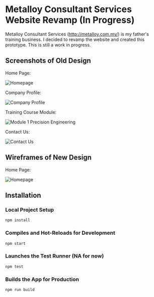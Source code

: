 # Metalloy Consultant Services Website Revamp (In Progress)

Metalloy Consultant Services (http://metalloy.com.my/) is my father's training business. I decided to revamp the website and created this prototype. This is still a work in progress.

## Screenshots of Old Design
Home Page:

![Homepage](https://user-images.githubusercontent.com/73634890/169507327-2b7c5c4e-ba49-4405-bbef-a88b28599769.png)

Company Profile:

![Company Profile](https://user-images.githubusercontent.com/73634890/169507533-3e54e7e3-64f7-43a0-a776-c260c659c0f4.png)

Training Course Module:

![Module 1 Precision Engineering](https://user-images.githubusercontent.com/73634890/169507622-6a2b6880-1ac6-4b1b-8a93-7045dcb6727b.png)

Contact Us:

![Contact Us](https://user-images.githubusercontent.com/73634890/169507665-d5b4c023-5d5b-4832-b957-a6b0fc7422c3.png)

## Wireframes of New Design
Home Page:

![Homepage](https://user-images.githubusercontent.com/73634890/169507990-81354a38-4ba0-4ec2-8d5f-eb3616e3826a.png)

## Installation

### Local Project Setup
```
npm install
```

### Compiles and Hot-Reloads for Development
```
npm start
```

### Launches the Test Runner (NA for now)
```
npm test
```

### Builds the App for Production
```
npm run build
```
